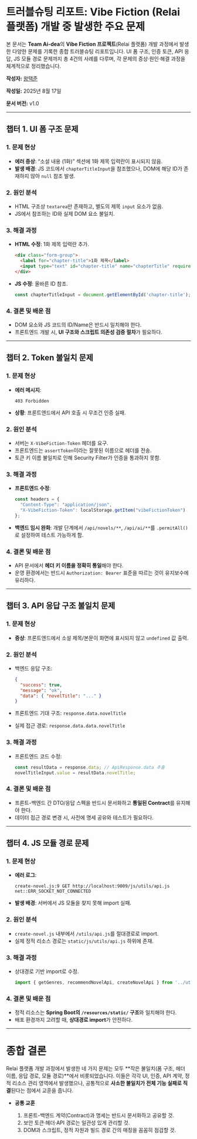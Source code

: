 # 트러블슈팅 리포트: Vibe Fiction (Relai 플랫폼) 개발 중 발생한 주요 문제

본 문서는 **Team Ai-dea**의 **Vibe Fiction 프로젝트**(Relai 플랫폼) 개발 과정에서 발생한 다양한 문제를 기록한 종합 트러블슈팅 리포트입니다.
UI 폼 구조, 인증 토큰, API 응답, JS 모듈 경로 문제까지 총 4건의 사례를 다루며, 각 문제의 증상·원인·해결 과정을 체계적으로 정리했습니다.

**작성자:** [왕택준](https://github.com/TJK98)

**작성일:** 2025년 8월 17일

**문서 버전:** v1.0

---

## 챕터 1. UI 폼 구조 문제

### 1. 문제 현상

* **에러 증상**: “소설 내용 (1화)” 섹션에 1화 제목 입력란이 표시되지 않음.
* **발생 배경**: JS 코드에서 `chapterTitleInput`을 참조했으나, DOM에 해당 ID가 존재하지 않아 `null` 참조 발생.

### 2. 원인 분석

* HTML 구조상 `textarea`만 존재하고, 별도의 제목 `input` 요소가 없음.
* JS에서 참조하는 ID와 실제 DOM 요소 불일치.

### 3. 해결 과정

* **HTML 수정**: 1화 제목 입력란 추가.

  ```html
  <div class="form-group">
    <label for="chapter-title">1화 제목</label>
    <input type="text" id="chapter-title" name="chapterTitle" required>
  </div>
  ```
* **JS 수정**: 올바른 ID 참조.

  ```js
  const chapterTitleInput = document.getElementById('chapter-title');
  ```

### 4. 결론 및 배운 점

* DOM 요소와 JS 코드의 ID/Name은 반드시 일치해야 한다.
* 프론트엔드 개발 시, **UI 구조와 스크립트 의존성 검증 절차**가 필요하다.

---

## 챕터 2. Token 불일치 문제

### 1. 문제 현상

* **에러 메시지**:

  ```
  403 Forbidden
  ```
* **상황**: 프론트엔드에서 API 호출 시 무조건 인증 실패.

### 2. 원인 분석

* 서버는 `X-VibeFiction-Token` 헤더를 요구.
* 프론트엔드는 `assertToken`이라는 잘못된 이름으로 헤더를 전송.
* 토큰 키 이름 불일치로 인해 Security Filter가 인증을 통과하지 못함.

### 3. 해결 과정

* **프론트엔드 수정**:

  ```js
  const headers = {
    "Content-Type": "application/json",
    "X-VibeFiction-Token": localStorage.getItem("vibeFictionToken")
  };
  ```
* **백엔드 임시 완화**: 개발 단계에서 `/api/novels/**`, `/api/ai/**`를 `.permitAll()`로 설정하여 테스트 가능하게 함.

### 4. 결론 및 배운 점

* API 문서에서 **헤더 키 이름을 정확히 통일**해야 한다.
* 운영 환경에서는 반드시 `Authorization: Bearer` 표준을 따르는 것이 유지보수에 유리하다.

---

## 챕터 3. API 응답 구조 불일치 문제

### 1. 문제 현상

* **증상**: 프론트엔드에서 소설 제목/본문이 화면에 표시되지 않고 `undefined` 값 출력.

### 2. 원인 분석

* 백엔드 응답 구조:

  ```json
  {
    "success": true,
    "message": "ok",
    "data": { "novelTitle": "..." }
  }
  ```
* 프론트엔드 기대 구조: `response.data.novelTitle`
* 실제 접근 경로: `response.data.data.novelTitle`

### 3. 해결 과정

* 프론트엔드 코드 수정:

  ```js
  const resultData = response.data; // ApiResponse.data 추출
  novelTitleInput.value = resultData.novelTitle;
  ```

### 4. 결론 및 배운 점

* 프론트-백엔드 간 DTO/응답 스펙을 반드시 문서화하고 **통일된 Contract**를 유지해야 한다.
* 데이터 접근 경로 변경 시, 사전에 명세 공유와 테스트가 필요하다.

---

## 챕터 4. JS 모듈 경로 문제

### 1. 문제 현상

* **에러 로그**:

  ```
  create-novel.js:9 GET http://localhost:9009/js/utils/api.js net::ERR_SOCKET_NOT_CONNECTED
  ```
* **발생 배경**: 서버에서 JS 모듈을 찾지 못해 import 실패.

### 2. 원인 분석

* `create-novel.js` 내부에서 `/utils/api.js`를 절대경로로 import.
* 실제 정적 리소스 경로는 `static/js/utils/api.js` 하위에 존재.

### 3. 해결 과정

* 상대경로 기반 import로 수정.

  ```js
  import { getGenres, recommendNovelApi, createNovelApi } from '../utils/api.js';
  ```

### 4. 결론 및 배운 점

* 정적 리소스는 **Spring Boot의 `/resources/static/` 구조**와 일치해야 한다.
* 배포 환경까지 고려할 때, **상대경로 import**가 안전하다.

---

# 종합 결론

Relai 플랫폼 개발 과정에서 발생한 네 가지 문제는 모두 \*\*작은 불일치(폼 구조, 헤더 이름, 응답 경로, 모듈 경로)\*\*에서 비롯되었습니다.
이들은 각각 UI, 인증, API 계약, 정적 리소스 관리 영역에서 발생했으나, 공통적으로 **사소한 불일치가 전체 기능 실패로 직결**된다는 점에서 교훈을 줍니다.

* **공통 교훈**

  1. 프론트-백엔드 계약(Contract)과 명세는 반드시 문서화하고 공유할 것.
  2. 보안 토큰·헤더·API 경로는 일관성 있게 관리할 것.
  3. DOM과 스크립트, 정적 자원과 빌드 경로 간의 매칭을 꼼꼼히 점검할 것.
